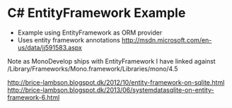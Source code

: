# C# EntityFramework Example

 * Example using EntityFramework as ORM provider
 * Uses entity framework annotations http://msdn.microsoft.com/en-us/data/jj591583.aspx

Note as MonoDevelop ships with EntityFramework I have linked against /Library/Frameworks/Mono.framework/Libraries/mono/4.5

http://brice-lambson.blogspot.dk/2012/10/entity-framework-on-sqlite.html
http://brice-lambson.blogspot.dk/2013/06/systemdatasqlite-on-entity-framework-6.html
